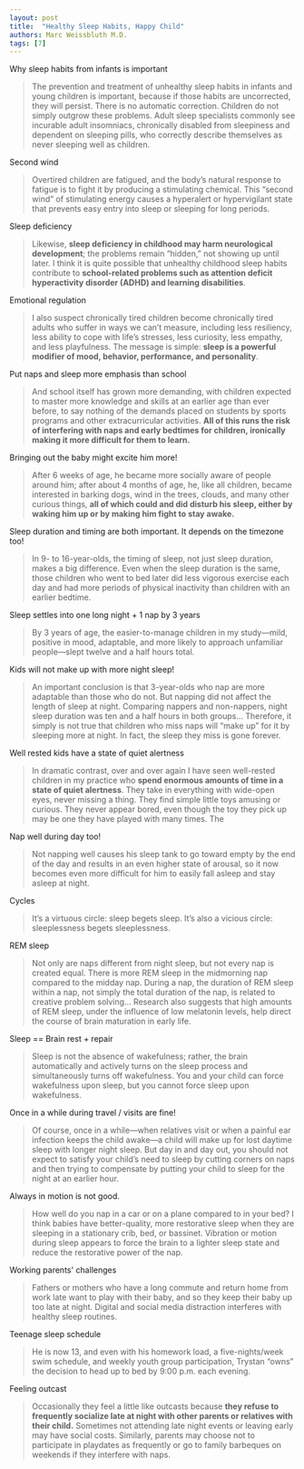 ```yaml
---
layout: post
title:  "Healthy Sleep Habits, Happy Child"
authors: Marc Weissbluth M.D.
tags: [7]
---
```



Why sleep habits from infants is important

> The prevention and treatment of unhealthy sleep habits in infants and young children is important, because if those habits are uncorrected, they will persist. There is no automatic correction. Children do not simply outgrow these problems. Adult sleep specialists commonly see incurable adult insomniacs, chronically disabled from sleepiness and dependent on sleeping pills, who correctly describe themselves as never sleeping well as children.

Second wind

> Overtired children are fatigued, and the body’s natural response to fatigue is to fight it by producing a stimulating chemical. This “second wind” of stimulating energy causes a hyperalert or hypervigilant state that prevents easy entry into sleep or sleeping for long periods.

Sleep deficiency

> Likewise, **sleep deficiency in childhood may harm neurological development**; the problems remain “hidden,” not showing up until later. I think it is quite possible that unhealthy childhood sleep habits contribute to **school-related problems such as attention deficit hyperactivity disorder (ADHD) and learning disabilities**.

Emotional regulation

> I also suspect chronically tired children become chronically tired adults who suffer in ways we can’t measure, including less resiliency, less ability to cope with life’s stresses, less curiosity, less empathy, and less playfulness. The message is simple: **sleep is a powerful modifier of mood, behavior, performance, and personality**.

Put naps and sleep more emphasis than school

> And school itself has grown more demanding, with children expected to master more knowledge and skills at an earlier age than ever before, to say nothing of the demands placed on students by sports programs and other extracurricular activities. **All of this runs the risk of interfering with naps and early bedtimes for children, ironically making it more difficult for them to learn.**

Bringing out the baby might excite him more!

> After 6 weeks of age, he became more socially aware of people around him; after about 4 months of age, he, like all children, became interested in barking dogs, wind in the trees, clouds, and many other curious things, **all of which could and did disturb his sleep, either by waking him up or by making him fight to stay awake.**

Sleep duration and timing are both important. It depends on the timezone too!

> In 9- to 16-year-olds, the timing of sleep, not just sleep duration, makes a big difference. Even when the sleep duration is the same, those children who went to bed later did less vigorous exercise each day and had more periods of physical inactivity than children with an earlier bedtime.

Sleep settles into one long night + 1 nap by 3 years

> By 3 years of age, the easier-to-manage children in my study—mild, positive in mood, adaptable, and more likely to approach unfamiliar people—slept twelve and a half hours total.

Kids will not make up with more night sleep!

> An important conclusion is that 3-year-olds who nap are more adaptable than those who do not. But napping did not affect the length of sleep at night. Comparing nappers and non-nappers, night sleep duration was ten and a half hours in both groups... Therefore, it simply is not true that children who miss naps will “make up” for it by sleeping more at night. In fact, the sleep they miss is gone forever.

Well rested kids have a state of quiet alertness

> In dramatic contrast, over and over again I have seen well-rested children in my practice who **spend enormous amounts of time in a state of quiet alertness**. They take in everything with wide-open eyes, never missing a thing. They find simple little toys amusing or curious. They never appear bored, even though the toy they pick up may be one they have played with many times. The

Nap well during day too!

> Not napping well causes his sleep tank to go toward empty by the end of the day and results in an even higher state of arousal, so it now becomes even more difficult for him to easily fall asleep and stay asleep at night.

Cycles

> It’s a virtuous circle: sleep begets sleep. It’s also a vicious circle: sleeplessness begets sleeplessness.

REM sleep

> Not only are naps different from night sleep, but not every nap is created equal. There is more REM sleep in the midmorning nap compared to the midday nap. During a nap, the duration of REM sleep within a nap, not simply the total duration of the nap, is related to creative problem solving... Research also suggests that high amounts of REM sleep, under the influence of low melatonin levels, help direct the course of brain maturation in early life.

Sleep == Brain rest + repair

> Sleep is not the absence of wakefulness; rather, the brain automatically and actively turns on the sleep process and simultaneously turns off wakefulness. You and your child can force wakefulness upon sleep, but you cannot force sleep upon wakefulness.

Once in a while during travel / visits are fine!

> Of course, once in a while—when relatives visit or when a painful ear infection keeps the child awake—a child will make up for lost daytime sleep with longer night sleep. But day in and day out, you should not expect to satisfy your child’s need to sleep by cutting corners on naps and then trying to compensate by putting your child to sleep for the night at an earlier hour.

Always in motion is not good.

> How well do you nap in a car or on a plane compared to in your bed? I think babies have better-quality, more restorative sleep when they are sleeping in a stationary crib, bed, or bassinet. Vibration or motion during sleep appears to force the brain to a lighter sleep state and reduce the restorative power of the nap.

Working parents' challenges

> Fathers or mothers who have a long commute and return home from work late want to play with their baby, and so they keep their baby up too late at night. Digital and social media distraction interferes with healthy sleep routines.

Teenage sleep schedule

> He is now 13, and even with his homework load, a five-nights/week swim schedule, and weekly youth group participation, Trystan “owns” the decision to head up to bed by 9:00 p.m. each evening.

Feeling outcast

> Occasionally they feel a little like outcasts because **they refuse to frequently socialize late at night with other parents or relatives with their child.** Sometimes not attending late night events or leaving early may have social costs. Similarly, parents may choose not to participate in playdates as frequently or go to family barbeques on weekends if they interfere with naps.
